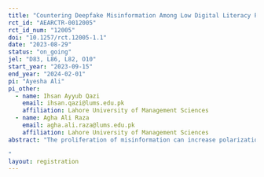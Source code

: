 ```yaml
---
title: "Countering Deepfake Misinformation Among Low Digital Literacy Populations"
rct_id: "AEARCTR-0012005"
rct_id_num: "12005"
doi: "10.1257/rct.12005-1.1"
date: "2023-08-29"
status: "on_going"
jel: "D83, L86, L82, O10"
start_year: "2023-09-15"
end_year: "2024-02-01"
pi: "Ayesha Ali"
pi_other:
  - name: Ihsan Ayyub Qazi
    email: ihsan.qazi@lums.edu.pk
    affiliation: Lahore University of Management Sciences
  - name: Agha Ali Raza
    email: agha.ali.raza@lums.edu.pk
    affiliation: Lahore University of Management Sciences
abstract: "The proliferation of misinformation can increase polarization, erode trust in public institutions, and pose significant risks to democracy. This problem is exacerbated in developing countries where social media growth has brought many online, many of whom lack the essential digital skills needed to competently navigate digital spaces. Through a randomized controlled trial in Lahore, Pakistan, we test whether interventions designed to educate social media users about misinformation (including deep- fake misinformation) can improve indicators of truth discernment, reduce emotional reactions to news items, and decrease polarization. 
"
layout: registration
---
```


